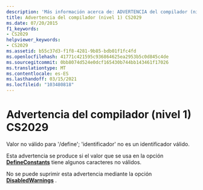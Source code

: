 ```yaml
---
description: 'Más información acerca de: ADVERTENCIA del compilador (nivel 1) CS2029'
title: Advertencia del compilador (nivel 1) CS2029
ms.date: 07/20/2015
f1_keywords:
- CS2029
helpviewer_keywords:
- CS2029
ms.assetid: b55c37d3-f1f8-4281-9b85-bdb01f1fc4fd
ms.openlocfilehash: 41771c421595c936864625ea2953b5c0d845c4de
ms.sourcegitcommit: 0bb8074d524e0dcf165430b744bb143461f17026
ms.translationtype: MT
ms.contentlocale: es-ES
ms.lasthandoff: 03/15/2021
ms.locfileid: "103480818"
---
```

# <a name="compiler-warning-level-1-cs2029"></a>Advertencia del compilador (nivel 1) CS2029

Valor no válido para '/define'; 'identificador' no es un identificador válido.  
  
 Esta advertencia se produce si el valor que se usa en la opción [**DefineConstants**](../language-reference/compiler-options/language.md#defineconstants) tiene algunos caracteres no válidos.  
  
 No se puede suprimir esta advertencia mediante la opción [**DisabledWarnings**](../language-reference/compiler-options/errors-warnings.md#disabledwarnings) .
